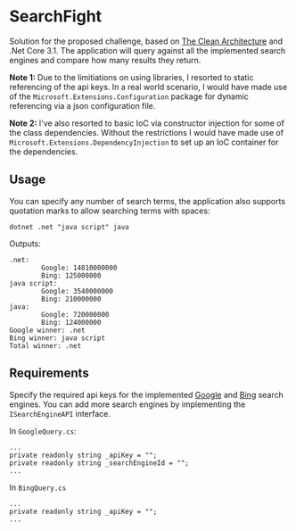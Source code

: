 # SearchFight

Solution for the proposed challenge, based on [The Clean Architecture](https://blog.cleancoder.com/uncle-bob/2012/08/13/the-clean-architecture.html) and .Net Core 3.1. The application will query against all the implemented search engines and compare how many results they return.

**Note 1:** Due to the limitiations on using libraries, I resorted to static referencing of the api keys. In a real world scenario, I would have made use of the `Microsoft.Extensions.Configuration` package for dynamic referencing via a json configuration file.<br>

**Note 2:** I've also resorted to basic IoC via constructor injection for some of the class dependencies. Without the restrictions I would have made use of `Microsoft.Extensions.DependencyInjection` to set up an IoC container for the dependencies.

## Usage

You can specify any number of search terms, the application also supports quotation marks to allow searching terms with spaces: 

```
dotnet .net "java script" java
```
Outputs:

```
.net:
        Google: 14810000000
        Bing: 125000000
java script:
        Google: 3540000000
        Bing: 210000000
java:
        Google: 720000000
        Bing: 124000000
Google winner: .net
Bing winner: java script
Total winner: .net
```

## Requirements

Specify the required api keys for the implemented [Google](https://developers.google.com/custom-search/v1/introduction#identify_your_application_to_google_with_api_key) and [Bing](https://azure.microsoft.com/en-us/services/cognitive-services/bing-web-search-api/) search engines. You can add more search engines by implementing the `ISearchEngineAPI` interface.<br>

In `GoogleQuery.cs`:
```
...
private readonly string _apiKey = "";
private readonly string _searchEngineId = "";
...
```
In `BingQuery.cs`
```
...
private readonly string _apiKey = "";
...
```
